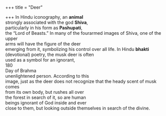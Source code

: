 +++
title = "Deer"

+++
In Hindu iconography, an **animal**  
strongly associated with the god **Shiva**,  
particularly in his form as **Pashupati**,  
the “Lord of Beasts.” In many of the fourarmed images of Shiva, one of the upper  
arms will have the figure of the deer  
emerging from it, symbolizing his control over all life. In Hindu **bhakti** (devotional) poetry, the musk deer is often  
used as a symbol for an ignorant,  
180  
Day of Brahma  
unenlightened person. According to this  
image, just as the deer does not recognize that the heady scent of musk comes  
from its own body, but rushes all over  
the forest in search of it, so are human  
beings ignorant of God inside and ever  
close to them, but looking outside themselves in search of the divine.